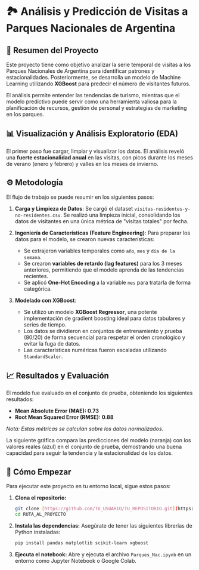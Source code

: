 # 🏞️ Análisis y Predicción de Visitas a Parques Nacionales de Argentina

## 📜 Resumen del Proyecto

Este proyecto tiene como objetivo analizar la serie temporal de visitas a los Parques Nacionales de Argentina para identificar patrones y estacionalidades. Posteriormente, se desarrolla un modelo de Machine Learning utilizando **XGBoost** para predecir el número de visitantes futuros.

El análisis permite entender las tendencias de turismo, mientras que el modelo predictivo puede servir como una herramienta valiosa para la planificación de recursos, gestión de personal y estrategias de marketing en los parques.

## 📊 Visualización y Análisis Exploratorio (EDA)

El primer paso fue cargar, limpiar y visualizar los datos. El análisis reveló una **fuerte estacionalidad anual** en las visitas, con picos durante los meses de verano (enero y febrero) y valles en los meses de invierno.


## ⚙️ Metodología

El flujo de trabajo se puede resumir en los siguientes pasos:

1.  **Carga y Limpieza de Datos**: Se cargó el dataset `visitas-residentes-y-no-residentes.csv`. Se realizó una limpieza inicial, consolidando los datos de visitantes en una única métrica de "visitas totales" por fecha.

2.  **Ingeniería de Características (Feature Engineering)**: Para preparar los datos para el modelo, se crearon nuevas características:
    * Se extrajeron variables temporales como `año`, `mes` y `día de la semana`.
    * Se crearon **variables de retardo (lag features)** para los 3 meses anteriores, permitiendo que el modelo aprenda de las tendencias recientes.
    * Se aplicó **One-Hot Encoding** a la variable `mes` para tratarla de forma categórica.

3.  **Modelado con XGBoost**:
    * Se utilizó un modelo **XGBoost Regressor**, una potente implementación de gradient boosting ideal para datos tabulares y series de tiempo.
    * Los datos se dividieron en conjuntos de entrenamiento y prueba (80/20) de forma secuencial para respetar el orden cronológico y evitar la fuga de datos.
    * Las características numéricas fueron escaladas utilizando `StandardScaler`.

## 📈 Resultados y Evaluación

El modelo fue evaluado en el conjunto de prueba, obteniendo los siguientes resultados:

* **Mean Absolute Error (MAE): 0.73**
* **Root Mean Squared Error (RMSE): 0.88**

*Nota: Estas métricas se calculan sobre los datos normalizados.*

La siguiente gráfica compara las predicciones del modelo (naranja) con los valores reales (azul) en el conjunto de prueba, demostrando una buena capacidad para seguir la tendencia y la estacionalidad de los datos.


## 🚀 Cómo Empezar

Para ejecutar este proyecto en tu entorno local, sigue estos pasos:

1.  **Clona el repositorio:**
    ```bash
    git clone [https://github.com/TU_USUARIO/TU_REPOSITORIO.git](https://github.com/TU_USUARIO/TU_REPOSITORIO.git)
    cd RUTA_AL_PROYECTO
    ```

2.  **Instala las dependencias:**
    Asegúrate de tener las siguientes librerías de Python instaladas:
    ```bash
    pip install pandas matplotlib scikit-learn xgboost
    ```

3.  **Ejecuta el notebook:**
    Abre y ejecuta el archivo `Parques_Nac.ipynb` en un entorno como Jupyter Notebook o Google Colab.
